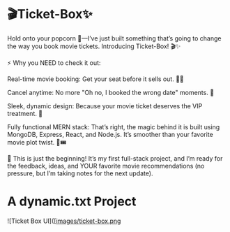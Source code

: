 # 🎬Ticket-Box✨
Hold onto your popcorn 🍿—I’ve just built something that’s going to change the way you book movie tickets. Introducing Ticket-Box! 🎬✨

⚡ Why you NEED to check it out:

Real-time movie booking: Get your seat before it sells out. 🏃💨

Cancel anytime: No more "Oh no, I booked the wrong date" moments. 🙈

Sleek, dynamic design: Because your movie ticket deserves the VIP treatment. 👑

Fully functional MERN stack: That’s right, the magic behind it is built using MongoDB, Express, React, and Node.js. It’s smoother than your favorite movie plot twist. 🎥🎟️

👀 This is just the beginning! It’s my first full-stack project, and I’m ready for the feedback, ideas, and YOUR favorite movie recommendations (no pressure, but I’m taking notes for the next update).


# A dynamic.txt Project

![Ticket Box UI]([[images/ticket-box.png](https://github.com/75hrtx/ticket-box/blob/main/images/1.jpg](https://github.com/75hrtx/ticket-box/blob/614bbc5136aaf853f0689e43ec4cc700f9e06c52/images/1.jpg))
